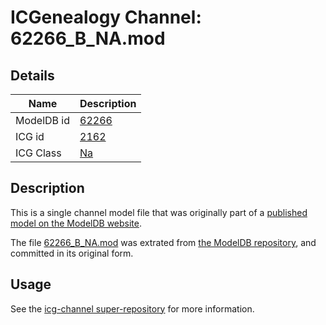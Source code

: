 # ICGenealogy Channel: 62266\_B\_NA.mod

## Details

Name | Description
---- | -----------
ModelDB id | [62266](http://senselab.med.yale.edu/ModelDB/ShowModel.cshtml?model=62266)
ICG id | [2162](http://icg.neurotheory.ox.ac.uk/channels/2/2162)
ICG Class | [Na](http://icg.neurotheory.ox.ac.uk/channels/2)

## Description

This is a single channel model file that was originally part of a [published model on the ModelDB website](http://senselab.med.yale.edu/mModelDB/ShowModel.cshtml?model=62266).

The file [62266\_B\_NA.mod](62266_B_NA.mod) was extrated from [the ModelDB repository](http://senselab.med.yale.edu/ModelDB/ShowModel.cshtml?model=62266), and committed in its original form.

## Usage

See the [icg-channel super-repository](https://github.com/icgenealogy/icg-channels) for more information.